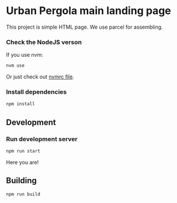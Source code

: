 # Urban Pergola main landing page

This project is simple HTML page. We use parcel for assembling.

### Check the NodeJS verson

If you use nvm:

```bash
nvm use
```

Or just check out [nvmrc file](./.nvmrc).

### Install dependencies

```bash
npm install
```

## Development

### Run development server

```bash
npm run start
```

Here you are!

## Building

```bash
npm run build
```
